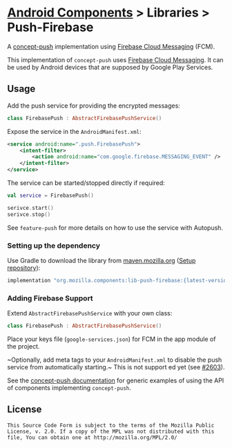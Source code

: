 # [Android Components](../../../README.md) > Libraries > Push-Firebase

A [concept-push](../../concept/push/README.md) implementation using [Firebase Cloud Messaging](https://firebase.google.com/products/cloud-messaging/) (FCM).

This implementation of `concept-push` uses [Firebase Cloud Messaging](https://firebase.google.com/products/cloud-messaging/). It can be used by Android devices that are supposed by Google Play Services.

## Usage

Add the push service for providing the encrypted messages:

```kotlin
class FirebasePush : AbstractFirebasePushService()
```

Expose the service in the `AndroidManifest.xml`:
```xml
<service android:name=".push.FirebasePush">
    <intent-filter>
        <action android:name="com.google.firebase.MESSAGING_EVENT" />
    </intent-filter>
</service>
```

The service can be started/stopped directly if required:
```kotlin
val service = FirebasePush()

serivce.start()
serivce.stop()
```

See `feature-push` for more details on how to use the service with Autopush.

### Setting up the dependency

Use Gradle to download the library from [maven.mozilla.org](https://maven.mozilla.org/) ([Setup repository](../../../README.md#maven-repository)):

```Groovy
implementation "org.mozilla.components:lib-push-firebase:{latest-version}"
```

### Adding Firebase Support

Extend `AbstractFirebasePushService` with your own class:
```kotlin
class FirebasePush : AbstractFirebasePushService()
```

Place your keys file (`google-services.json`) for FCM in the app module of the project.

~Optionally, add meta tags to your `AndroidManifest.xml` to disable the push service from automatically starting.~ This is not support ed yet (see [#2603](https://github.com/mozilla-mobile/android-components/issues/2603)).

See the [concept-push documentation](../../concept/push/README.md) for generic examples of using the API of components implementing `concept-push`.

## License

    This Source Code Form is subject to the terms of the Mozilla Public
    License, v. 2.0. If a copy of the MPL was not distributed with this
    file, You can obtain one at http://mozilla.org/MPL/2.0/
